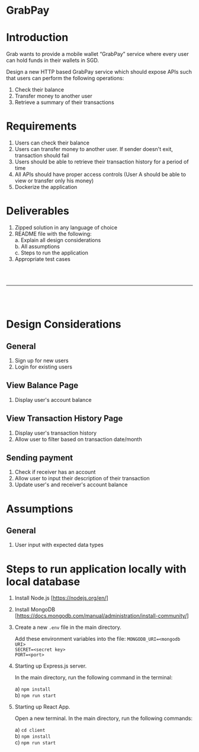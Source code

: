 # GrabPay

# Introduction
Grab wants to provide a mobile wallet “GrabPay” service where every user can hold funds in their wallets in SGD.

Design a new HTTP based GrabPay service which should expose APIs such that users can perform the following operations:
1. Check their balance
2. Transfer money to another user
3. Retrieve a summary of their transactions

# Requirements
1. Users can check their balance
2. Users can transfer money to another user. If sender doesn't exit, transaction should fail
3. Users should be able to retrieve their transaction history for a period of time
4. All APIs should have proper access controls (User A should be able to view or transfer only his money)
5. Dockerize the application

# Deliverables
1. Zipped solution in any language of choice
2. README file with the following: <br>
    a. Explain all design considerations <br>
    b. All assumptions <br>
    c. Steps to run the application
3. Appropriate test cases
<br>
<br>
<hr>
<br>
<br>

# Design Considerations

## General
1. Sign up for new users
2. Login for existing users

## View Balance Page
1. Display user's account balance

## View Transaction History Page
1. Display user's transaction history
2. Allow user to filter based on transaction date/month

## Sending payment
1. Check if receiver has an account
2. Allow user to input their description of their transaction
3. Update user's and receiver's account balance

# Assumptions

## General
1. User input with expected data types



# Steps to run application locally with local database
1. Install Node.js [https://nodejs.org/en/]
2. Install MongoDB [https://docs.mongodb.com/manual/administration/install-community/]
3. Create a new `.env` file in the main directory. 
    
    Add these environment variables into the file:
    `MONGODB_URI=<mongodb URI>` <br>
    `SECRET=<secret key>` <br>
    `PORT=<port>`

4. Starting up Express.js server.

    In the main directory, run the following command in the terminal: 

    a) `npm install` <br>
    b) `npm run start` <br>

5. Starting up React App.

    Open a new terminal. In the main directory, run the following commands:

    a) `cd client` <br>
    b) `npm install` <br>
    c) `npm run start` <br>